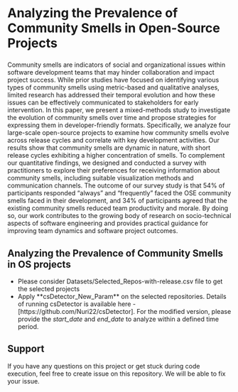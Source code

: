 # Analyzing the Prevalence of Community Smells in Open-Source Projects

### 
Community smells are indicators of social and organizational issues within software development
teams that may hinder collaboration and impact project success. While prior studies have focused
on identifying various types of community smells using metric-based and qualitative analyses, limited
research has addressed their temporal evolution and how these issues can be effectively communicated to
stakeholders for early intervention. In this paper, we present a mixed-methods study to investigate the
evolution of community smells over time and propose strategies for expressing them in developer-friendly
formats. Specifically, we analyze four large-scale open-source projects to examine how community smells
evolve across release cycles and correlate with key development activities. Our results show that community
smells are dynamic in nature, with short release cycles exhibiting a higher concentration of smells.
To complement our quantitative findings, we designed and conducted a survey with practitioners to
explore their preferences for receiving information about community smells, including suitable visualization
methods and communication channels. The outcome of our survey study is that 54% of participants
responded “always” and “frequently” faced the OSE community smells faced in their development, and
34% of participants agreed that the existing community smells reduced team productivity and morale.
By doing so, our work contributes to the growing body of research on socio-technical aspects of software
engineering and provides practical guidance for improving team dynamics and software project outcomes.

## Analyzing the Prevalence of Community Smells in OS projects

<ul>
    <li>Please consider Datasets/Selected_Repos-with-release.csv file to get the selected projects</li>
    <li>Apply **csDetector_New_Param** on the selected repositories. Details of running csDetector is available here - [https://github.com/Nuri22/csDetector]. For the modified version, please provide the <i>start_date</i> and <i>end_date</i> to analyze within a defined time period.  </li>
</ul>


## Support

If you have any questions on this project or get stuck during code execution, feel free to create issue on this repository. We will be able to fix your issue.
